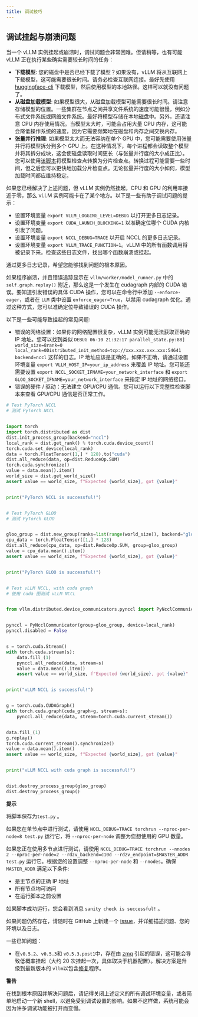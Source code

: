 ```yaml
---
title: 调试技巧
---
```


## 调试挂起与崩溃问题

当一个 vLLM 实例挂起或崩溃时，调试问题会非常困难。但请稍等，也有可能 vLLM 正在执行某些确实需要较长时间的任务：

- **下载模型**: 您的磁盘中是否已经下载了模型？如果没有，vLLM 将从互联网上下载模型，这可能需要很长时间。请务必检查互联网连接。最好先使用 [huggingface-cli](https://huggingface.co/docs/huggingface_hub/en/guides/cli) 下载模型，然后使用模型的本地路径。这样可以就没有问题了。
- **从磁盘加载模型**: 如果模型很大，从磁盘加载模型可能需要很长时间。请注意存储模型的位置。一些集群在节点之间共享文件系统的速度可能很慢，例如分布式文件系统或网络文件系统。最好将模型存储在本地磁盘中。另外，还请注意 CPU 内存使用情况。当模型太大时，可能会占用大量 CPU 内存，这可能会降低操作系统的速度，因为它需要频繁地在磁盘和内存之间交换内存。
- **张量并行推理**: 如果模型太大而无法容纳在单个 GPU 中，您可能需要使用张量并行将模型拆分到多个 GPU 上。在这种情况下，每个进程都会读取整个模型并将其拆分成块，这会使磁盘读取时间更长（与张量并行度的大小成正比）。您可以使用[该脚本](https://docs.vllm.ai/en/latest/getting_started/examples/save_sharded_state.html)将模型检查点转换为分片检查点。转换过程可能需要一些时间，但之后您可以更快地加载分片检查点。无论张量并行度的大小如何，模型加载时间都应维持稳定。

如果您已经解决了上述问题，但 vLLM 实例仍然挂起，CPU 和 GPU 的利用率接近于零，那么 vLLM 实例可能卡在了某个地方。以下是一些有助于调试问题的提示：

- 设置环境变量 `export VLLM_LOGGING_LEVEL=DEBUG` 以打开更多日志记录。
- 设置环境变量 `export CUDA_LAUNCH_BLOCKING=1` 以准确定位哪个 CUDA 内核引发了问题。
- 设置环境变量 `export NCCL_DEBUG=TRACE` 以开启 NCCL 的更多日志记录。
- 设置环境变量 `export VLLM_TRACE_FUNCTION=1`。vLLM 中的所有函数调用将被记录下来。检查这些日志文件，找出哪个函数崩溃或挂起。

通过更多日志记录，希望您能够找到问题的根本原因。

如果程序崩溃，并且错误追踪显示在 `vllm/worker/model_runner.py` 中的 `self.graph.replay()` 附近，那么这是一个发生在 cudagraph 内部的 CUDA 错误。要知道引发错误的具体 CUDA 操作，您可以在命令行中添加 `--enforce-eager`，或者在 `LLM` 类中设置 `enforce_eager=True`，以禁用 cudagraph 优化。通过这种方式，您可以准确定位导致错误的 CUDA 操作。

以下是一些可能导致挂起的常见问题:

- 错误的网络设置：如果你的网络配置很复杂，vLLM 实例可能无法获取正确的 IP 地址。您可以找到类似 `DEBUG 06-10 21:32:17 parallel_state.py:88] world_size=8rank=0 local_rank=0Distributed_init_method=tcp://xxx.xxx.xxx.xxx:54641 backend=nccl` 这样的日志。IP 地址应该是正确的。如果不正确，请通过设置环境变量 `export VLLM_HOST_IP=your_ip_address` 来覆盖 IP 地址。您可能还需要设置 `export NCCL_SOCKET_IFNAME=your_network_interface` 和 `export GLOO_SOCKET_IFNAME=your_network_interface` 来指定 IP 地址的网络接口。
- 错误的硬件 / 驱动：无法建立 GPU/CPU 通信。您可以运行以下完整性检查脚本来查看 GPU/CPU 通信是否正常工作。

```python
# Test PyTorch NCCL
# 测试 PyTorch NCCL


import torch
import torch.distributed as dist
dist.init_process_group(backend="nccl")
local_rank = dist.get_rank() % torch.cuda.device_count()
torch.cuda.set_device(local_rank)
data = torch.FloatTensor([1,] * 128).to("cuda")
dist.all_reduce(data, op=dist.ReduceOp.SUM)
torch.cuda.synchronize()
value = data.mean().item()
world_size = dist.get_world_size()
assert value == world_size, f"Expected {world_size}, got {value}"


print("PyTorch NCCL is successful!")


# Test PyTorch GLOO
# 测试 PyTorch GLOO


gloo_group = dist.new_group(ranks=list(range(world_size)), backend="gloo")
cpu_data = torch.FloatTensor([1,] * 128)
dist.all_reduce(cpu_data, op=dist.ReduceOp.SUM, group=gloo_group)
value = cpu_data.mean().item()
assert value == world_size, f"Expected {world_size}, got {value}"


print("PyTorch GLOO is successful!")


# Test vLLM NCCL, with cuda graph
# 使用 cuda 图测试 vLLM NCCL


from vllm.distributed.device_communicators.pynccl import PyNcclCommunicator


pynccl = PyNcclCommunicator(group=gloo_group, device=local_rank)
pynccl.disabled = False


s = torch.cuda.Stream()
with torch.cuda.stream(s):
    data.fill_(1)
    pynccl.all_reduce(data, stream=s)
    value = data.mean().item()
    assert value == world_size, f"Expected {world_size}, got {value}"


print("vLLM NCCL is successful!")


g = torch.cuda.CUDAGraph()
with torch.cuda.graph(cuda_graph=g, stream=s):
    pynccl.all_reduce(data, stream=torch.cuda.current_stream())


data.fill_(1)
g.replay()
torch.cuda.current_stream().synchronize()
value = data.mean().item()
assert value == world_size, f"Expected {world_size}, got {value}"


print("vLLM NCCL with cuda graph is successful!")


dist.destroy_process_group(gloo_group)
dist.destroy_process_group()
```

**提示**

将脚本保存为`test.py` 。

如果您在单节点中进行测试，请使用 `NCCL_DEBUG=TRACE torchrun --nproc-per-node=8 test.py` 运行它，将 `--nproc-per-node` 调整为您想使用的 GPU 数量。

如果您正在使用多节点进行测试，请使用 `NCCL_DEBUG=TRACE torchrun --nnodes 2 --nproc-per-node=2 --rdzv_backend=c10d --rdzv_endpoint=$MASTER_ADDR test.py` 运行它。根据您的设置调整 `--nproc-per-node` 和 `--nnodes`。确保 `MASTER_ADDR` 满足以下条件:

- 是主节点的正确 IP 地址
- 所有节点均可访问
- 在运行脚本之前设置

如果脚本成功运行，您会看到消息 `sanity check is successful!` 。

如果问题仍然存在，请随时在 GitHub 上新建一个 [issue](https://github.com/vllm-project/vllm/issues/new/choose)，并详细描述问题、您的环境以及日志。

一些已知问题：

- 在`v0.5.2`、`v0.5.3`和 `v0.5.3.post1`中，存在由 [zmq](https://github.com/zeromq/pyzmq/issues/2000) 引起的错误，这可能会导致低概率挂起（大约 20 次挂起一次，具体取决于机器配置）。解决方案是升级到最新版本的 `vllm`以包含[修复](https://github.com/vllm-project/vllm/pull/6759)程序。

**警告**

在找到根本原因并解决问题后，请记得关闭上述定义的所有调试环境变量，或者简单地启动一个新 shell，以避免受到调试设置的影响。如果不这样做，系统可能会因为许多调试功能被打开而变慢。
